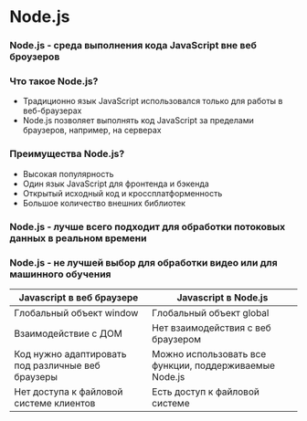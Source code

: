 # Node.js

### Node.js - среда выполнения кода JavaScript вне веб броузеров

### Что такое Node.js?

- Традиционно язык JavaScript использовался только для работы в веб-браузерах
- Node.js позволяет выполнять код JavaScript за пределами браузеров, например, на серверах

### Преимущества Node.js?

- Высокая популярность
- Один язык JavaScript для фронтенда и бэкенда
- Открытый исходный код и кроссплатформенность
- Большое количество внешних библиотек

### Node.js - лучше всего подходит для обработки потоковых данных в реальном времени

### Node.js - не лучшей выбор для обработки видео или для машинного обучения

| Javascript в веб браузере                         | Javascript в Node.js                                   |
| ------------------------------------------------- | ------------------------------------------------------ |
| Глобальный объект window                          | Глобальный объект global                               |
| Взаимодействие с ДОМ                              | Нет взаимодействия с веб браузером                     |
| Код нужно адаптировать под различные веб браузеры | Можно использовать все функции, поддерживаемые Node.js |
| Нет доступа к файловой системе клиентов           | Есть доступ к файловой системе                         |
